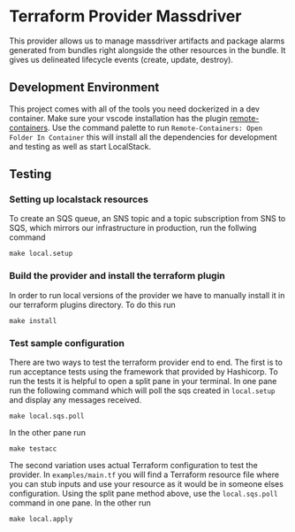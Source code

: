 # Terraform Provider Massdriver

This provider allows us to manage massdriver artifacts and package alarms generated from bundles right alongside the other resources in the bundle. It gives us delineated lifecycle events (create, update, destroy).

## Development Environment

This project comes with all of the tools you need dockerized in a dev container. Make sure your vscode installation has the plugin [remote-containers](https://marketplace.visualstudio.com/items?itemName=ms-vscode-remote.remote-containers).
Use the command palette to run `Remote-Containers: Open Folder In Container` this will install all the dependencies for development and testing as well as start LocalStack.

## Testing

### Setting up localstack resources

To create an SQS queue, an SNS topic and a topic subscription from SNS to SQS, which mirrors our infrastructure in production, run the follwing command

```shell
make local.setup
```

### Build the provider and install the terraform plugin

In order to run local versions of the provider we have to manually install it in our terraform plugins directory. To do this run

```shell
make install
```

### Test sample configuration

There are two ways to test the terraform provider end to end. The first is to run acceptance tests using the framework
that provided by Hashicorp. To run the tests it is helpful to open a split pane in your terminal. In one pane run the following command which will poll the sqs created in `local.setup` and display any messages received.

```shell
make local.sqs.poll
```

In the other pane run

```shell
make testacc
```

The second variation uses actual Terraform configuration to test the provider. In `examples/main.tf` you will find a Terraform resource file where you can stub inputs and use your resource as it would be in someone elses configuration. Using the split pane method above, use the `local.sqs.poll` command in one pane. In the other run

```shell
make local.apply
```
